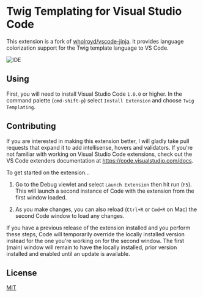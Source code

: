 # Twig Templating for Visual Studio Code

This extension is a fork of [wholroyd/vscode-jinja](https://github.com/wholroyd/vscode-jinja). It provides language colorization support for the Twig template language to VS Code.

![IDE](./example.png)

## Using

First, you will need to install Visual Studio Code `1.0.0` or higher. In the command palette (`cmd-shift-p`) select `Install Extension` and choose `Twig Templating`.

## Contributing

If you are interested in making this extension better, I will gladly take pull requests that expand it to add intellisense, hovers and validators. If you're not familiar with working on Visual Studio Code extensions, check out the VS Code extenders documentation at
https://code.visualstudio.com/docs.

To get started on the extension...

1. Go to the Debug viewlet and select `Launch Extension` then hit run (`F5`). This will launch a second instance of Code with the extension from the first window loaded.

2. As you make changes, you can also reload (`Ctrl+R` or `Cmd+R` on Mac) the second Code window to load any changes.

If you have a previous release of the extension installed and you perform these steps, Code will temporarily override the locally installed version instead for the one you're working on for the second window. The first (main) window will remain to have the locally installed, prior version installed and enabled until an update is available.

## License
[MIT](LICENSE)
